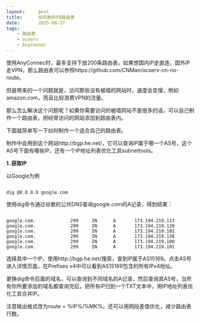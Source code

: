 ```yaml
---
layout:     post
title:      如何制作FQ路由表
date:       2015-08-27
tags:
    - 路由表
    - ocserv
    - AnyConnec
---
```


使用AnyConnec时，最多支持下放200条路由表，如果想国内IP走直连，国外IP走VPN，那么路由表可以参照https://github.com/CNMan/ocserv-cn-no-route。

但是带来的一个问题就是，访问那些没有被墙的网站时，速度会变慢，例如amazon.com，而且比较浪费VPN的流量。

那么怎么解决这个问题呢？如果你需要访问的被墙网站不是很多的话，可以自己制作一个路由表，把经常访问的网站添加到路由表内。

下面就简单写一下如何制作一个适合自己的路由表。

制作中会用到这个网站http://bgp.he.net/，它可以查询IP属于哪一个AS号，这个AS号下面有哪些IP。还有一个IP地址列表优化工具subnettools。

**1. 获取IP**

以Google为例  

~~~

dig @8.8.8.8 google.com

~~~

使用dig命令通过谷歌的公共DNS查询google.com的A记录，得到结果：  

~~~

google.com.             299     IN      A       173.194.219.113  
google.com.             299     IN      A       173.194.219.139  
google.com.             299     IN      A       173.194.219.102  
google.com.             299     IN      A       173.194.219.138  
google.com.             299     IN      A       173.194.219.100  
google.com.             299     IN      A       173.194.219.101  

~~~

选择其中一个IP，使用http://bgp.he.net/搜索，查到IP属于AS15169。点击AS号进入详情页面，在Prefixes v4中可以看到AS15169包含的所有IPv4地址。

更换dig命令后面的域名，可以查询到不同域名的A记录，然后查询其AS号，当所有你所要添加的域名都查询完后，把所有IP归到一个TXT文本中，用IP地址列表优化工具合并IP。

注意输出格式改为route = %IP%/%MK%。还可以用网段差值优化，减少路由表行数。











